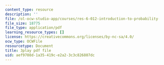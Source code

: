 ```yaml
---
content_type: resource
description: ''
file: /ol-ocw-studio-app/courses/res-6-012-introduction-to-probability-spring-2018/aef9708d1a35419ce2a23c3c826807dc_m-enGdJ-j8s.pdf
file_size: 18775
file_type: application/pdf
learning_resource_types: []
license: https://creativecommons.org/licenses/by-nc-sa/4.0/
ocw_type: OCWFile
resourcetype: Document
title: 3play pdf file
uid: aef9708d-1a35-419c-e2a2-3c3c826807dc
---
```

